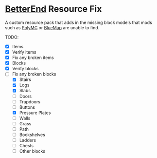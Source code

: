 # [BetterEnd](https://github.com/paulevsGitch/BetterEnd) Resource Fix

A custom resource pack that adds in the missing block models that mods such as [PolyMC](https://github.com/TheEpicBlock/PolyMc) or [BlueMap](https://github.com/BlueMap-Minecraft/BlueMap) are unable to find.

TODO:

- [x] Items
- [x] Verify items
- [x] Fix any broken items
- [x] Blocks
- [x] Verify blocks
- [ ] Fix any broken blocks
	- [x] Stairs
	- [x] Logs
	- [x] Slabs
	- [ ] Doors
	- [ ] Trapdoors
	- [ ] Buttons
	- [x] Pressure Plates
	- [ ] Walls
	- [ ] Grass
	- [ ] Path
	- [ ] Bookshelves
	- [ ] Ladders
	- [ ] Chests
	- [ ] Other blocks